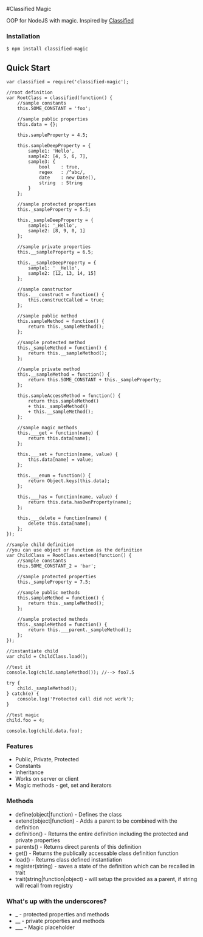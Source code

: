 #Classified Magic

  OOP for NodeJS with magic. Inspired by [Classified](https://github.com/cblanquera/classified)

### Installation

```bash
$ npm install classified-magic
```

## Quick Start

```
var classified = require('classified-magic');

//root definition
var RootClass = classified(function() {
	//sample constants
	this.SOME_CONSTANT = 'foo';
	
	//sample public properties
	this.data = {};
	
	this.sampleProperty = 4.5;
	
	this.sampleDeepProperty = {
		sample1: 'Hello',
		sample2: [4, 5, 6, 7],
		sample3: {
			bool	: true,
			regex	: /^abc/,
			date	: new Date(),
			string	: String
		}
	};
	
	//sample protected properties
	this._sampleProperty = 5.5;
	
	this._sampleDeepProperty = {
		sample1: '_Hello',
		sample2: [8, 9, 0, 1]
	};
	
	//sample private properties
	this.__sampleProperty = 6.5;
	
	this.__sampleDeepProperty = {
		sample1: '__Hello',
		sample2: [12, 13, 14, 15]
	};
	
	//sample constructor
	this.___construct = function() {
		this.constructCalled = true;
	};
	
	//sample public method
	this.sampleMethod = function() {
		return this._sampleMethod();
	};
	
	//sample protected method
	this._sampleMethod = function() {
		return this.__sampleMethod();
	};
	
	//sample private method
	this.__sampleMethod = function() {
		return this.SOME_CONSTANT + this._sampleProperty;
	};
	
	this.sampleAccessMethod = function() {
		return this.sampleMethod()
		+ this._sampleMethod()
		+ this.__sampleMethod();
	};
	
	//sample magic methods
	this.___get = function(name) {
		return this.data[name];
	};
	
	this.___set = function(name, value) {
		this.data[name] = value;
	};
	
	this.___enum = function() {
		return Object.keys(this.data);
	};
	
	this.___has = function(name, value) {
		return this.data.hasOwnProperty(name);
	};
	
	this.___delete = function(name) {
		delete this.data[name];
	};
});

//sample child definition
//you can use object or function as the definition
var ChildClass = RootClass.extend(function() {
	//sample constants
	this.SOME_CONSTANT_2 = 'bar';
	
	//sample protected properties
	this._sampleProperty = 7.5;
	
	//sample public methods
	this.sampleMethod = function() {
		return this._sampleMethod();
	};
	
	//sample protected methods
	this._sampleMethod = function() {
		return this.___parent._sampleMethod();
	};
});

//instantiate child
var child = ChildClass.load();

//test it
console.log(child.sampleMethod()); //--> foo7.5

try {
	child._sampleMethod();
} catch(e) {
	console.log('Protected call did not work');
}

//test magic
child.foo = 4;

console.log(child.data.foo);
```

### Features

  * Public, Private, Protected
  * Constants
  * Inheritance
  * Works on server or client
  * Magic methods - get, set and iterators

### Methods

  * define(object|function) - Defines the class
  * extend(object|function) - Adds a parent to be combined with the definition
  * definition() - Returns the entire definition including the protected and private properties
  * parents() - Returns direct parents of this definition
  * get() - Returns the publically accessable class definition function
  * load() - Returns class defined instantiation
  * register(string) - saves a state of the definition which can be recalled in trait
  * trait(string|function|object) - will setup the provided as a parent, if string will recall from registry

### What's up with the underscores?

  * _ - protected properties and methods
  * __ - private properties and methods
  * ___ - Magic placeholder
